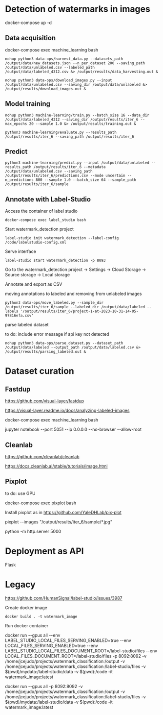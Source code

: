 # Detection of watermarks in images

docker-compose up -d

## Data acquisition

docker-compose exec machine_learning bash


```
nohup python3 data-ops/harvest_data.py --datasets_path /output/data/new_datasets.json --n_per_dataset 200 --saving_path /output/data/unlabeled.csv --labeled_path /output/data/labeled_4312.csv &> /output/results/data_harvesting.out &
```

```
nohup python3 data-ops/download_images.py --input /output/data/unlabeled.csv --saving_dir /output/data/unlabeled &> /output/results/download_images.out &
```


## Model training

```
nohup python3 machine-learning/train.py --batch_size 16 --data_dir /output/data/labeled_4312 --saving_dir /output/results/iter_6 --max_epochs 20 --sample 1.0 &> /output/results/training.out &
```

```
python3 machine-learning/evaluate.py --results_path /output/results/iter_6 --saving_path /output/results/iter_6
```

## Predict

```
python3 machine-learning/predict.py --input /output/data/unlabeled --results_path /output/results/iter_6 --metadata /output/data/unlabeled.csv --saving_path /output/results/iter_6/predictions.csv --mode uncertain --n_predictions 800 --sample 1.0 --batch_size 64 --sample_path /output/results/iter_6/sample
```

## Annotate with Label-Studio

Access the container of label studio

```
docker-compose exec label_studio bash
```

Start watermark_detection project

```
label-studio init watermark_detection --label-config /code/labelstudio-config.xml
```

Serve interface

```
label-studio start watermark_detection -p 8093
```

Go to the watermark_detection project -> Settings -> Cloud Storage -> Source storage -> Local storage

Annotate and export as CSV

moving annotations to labeled and removing from unlabeled images

```
python3 data-ops/move_labeled.py --sample_dir /output/results/iter_6/sample --labeled_dir /output/data/labeled --labels '/output/results/iter_6/project-1-at-2023-10-31-14-05-97816efa.csv'
```

parse labeled dataset

to do: include error message if api key not detected

```
nohup python3 data-ops/parse_dataset.py --dataset_path /output/data/labeled --output_path /output/data/labeled.csv &> /output/results/parsing_labeled.out &
```


# Dataset curation

## Fastdup

https://github.com/visual-layer/fastdup

https://visual-layer.readme.io/docs/analyzing-labeled-images

docker-compose exec machine_learning bash

jupyter notebook --port 5051 --ip 0.0.0.0 --no-browser --allow-root

## Cleanlab

https://github.com/cleanlab/cleanlab

https://docs.cleanlab.ai/stable/tutorials/image.html



## Pixplot

to do: use GPU

docker-compose exec pixplot bash

Install pixplot as in https://github.com/YaleDHLab/pix-plot

pixplot --images "/output/results/iter_6/sample/*.jpg"

python -m http.server 5000




# Deployment as API

Flask






# Legacy


https://github.com/HumanSignal/label-studio/issues/3987

Create docker image

```
docker build . -t watermark_image
```

Run docker container

docker run --gpus all --env LABEL_STUDIO_LOCAL_FILES_SERVING_ENABLED=true --env LOCAL_FILES_SERVING_ENABLED=true --env LABEL_STUDIO_LOCAL_FILES_DOCUMENT_ROOT=/label-studio/files --env LOCAL_FILES_DOCUMENT_ROOT=/label-studio/files -p 8092:8092 -v /home/jcejudo/projects/watermark_classification:/output -v /home/jcejudo/projects/watermark_classification:/label-studio/files -v $(pwd)/mydata:/label-studio/data -v $(pwd):/code -it watermark_image:latest

docker run --gpus all -p 8092:8092 -v /home/jcejudo/projects/watermark_classification:/output -v /home/jcejudo/projects/watermark_classification:/label-studio/files -v $(pwd)/mydata:/label-studio/data -v $(pwd):/code -it watermark_image:latest
























